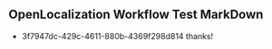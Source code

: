 ## OpenLocalization Workflow Test MarkDown
* 3f7947dc-429c-4611-880b-4369f298d814 thanks!

<!--HONumber=Aug16_HO4-->


